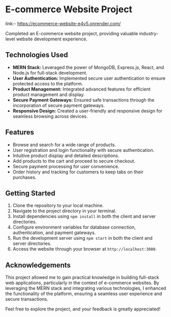 # E-commerce Website Project

link:- https://ecommerce-website-e4v5.onrender.com/

Completed an E-commerce website project, providing valuable industry-level website development experience.

## Technologies Used
- **MERN Stack:** Leveraged the power of MongoDB, Express.js, React, and Node.js for full-stack development.
- **User Authentication:** Implemented secure user authentication to ensure protected access to the platform.
- **Product Management:** Integrated advanced features for efficient product management and display.
- **Secure Payment Gateways:** Ensured safe transactions through the incorporation of secure payment gateways.
- **Responsive Design:** Created a user-friendly and responsive design for seamless browsing across devices.

## Features
- Browse and search for a wide range of products.
- User registration and login functionality with secure authentication.
- Intuitive product display and detailed descriptions.
- Add products to the cart and proceed to secure checkout.
- Secure payment processing for user convenience.
- Order history and tracking for customers to keep tabs on their purchases.

## Getting Started
1. Clone the repository to your local machine.
2. Navigate to the project directory in your terminal.
3. Install dependencies using `npm install` in both the client and server directories.
4. Configure environment variables for database connection, authentication, and payment gateways.
5. Run the development server using `npm start` in both the client and server directories.
6. Access the website through your browser at `http://localhost:3000`.

## Acknowledgements
This project allowed me to gain practical knowledge in building full-stack web applications, particularly in the context of e-commerce websites. By leveraging the MERN stack and integrating various technologies, I enhanced the functionality of the platform, ensuring a seamless user experience and secure transactions.

Feel free to explore the project, and your feedback is greatly appreciated!
